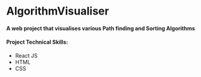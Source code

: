 # AlgorithmVisualiser

#### A web project that visualises various Path finding and Sorting Algorithms

#### Project Technical Skills:

- React JS
- HTML
- CSS
